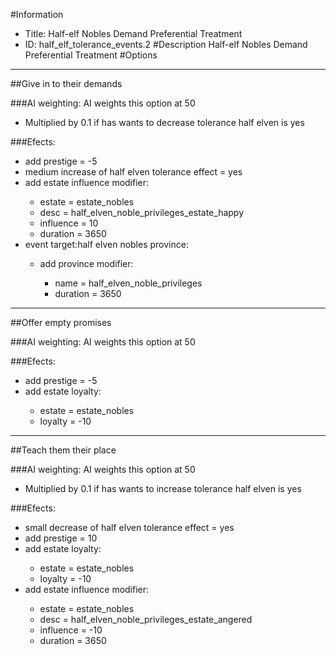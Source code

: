 #Information
 - Title: Half-elf Nobles Demand Preferential Treatment
 - ID: half_elf_tolerance_events.2
#Description
Half-elf Nobles Demand Preferential Treatment
#Options

___
##Give in to their demands

###AI weighting:
AI weights this option at 50
 - Multiplied by 0.1 if has wants to decrease tolerance half elven is yes


###Efects:<ul><li>add prestige = -5</li><li>medium increase of half elven tolerance effect = yes</li><li>add estate influence modifier:</li><ul><li>estate = estate_nobles</li><li>desc = half_elven_noble_privileges_estate_happy</li><li>influence = 10</li><li>duration = 3650</li></ul><li>event target:half elven nobles province:</li><ul><li>add province modifier:</li><ul><li>name = half_elven_noble_privileges</li><li>duration = 3650</li></ul></ul></ul>

___
##Offer empty promises

###AI weighting:
AI weights this option at 50


###Efects:<ul><li>add prestige = -5</li><li>add estate loyalty:</li><ul><li>estate = estate_nobles</li><li>loyalty = -10</li></ul></ul>

___
##Teach them their place

###AI weighting:
AI weights this option at 50
 - Multiplied by 0.1 if has wants to increase tolerance half elven is yes


###Efects:<ul><li>small decrease of half elven tolerance effect = yes</li><li>add prestige = 10</li><li>add estate loyalty:</li><ul><li>estate = estate_nobles</li><li>loyalty = -10</li></ul><li>add estate influence modifier:</li><ul><li>estate = estate_nobles</li><li>desc = half_elven_noble_privileges_estate_angered</li><li>influence = -10</li><li>duration = 3650</li></ul></ul>
